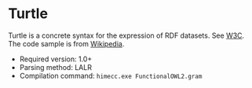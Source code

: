 # Turtle #

Turtle is a concrete syntax for the expression of RDF datasets.
See [W3C](http://www.w3.org/TR/turtle/).
The code sample is from [Wikipedia](http://en.wikipedia.org/wiki/Turtle_%28syntax%29).

* Required version: 1.0+
* Parsing method: LALR
* Compilation command: `himecc.exe FunctionalOWL2.gram`
